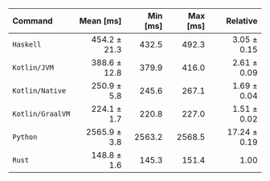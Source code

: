 | Command | Mean [ms] | Min [ms] | Max [ms] | Relative |
|:---|---:|---:|---:|---:|
| `Haskell` | 454.2 ± 21.3 | 432.5 | 492.3 | 3.05 ± 0.15 |
| `Kotlin/JVM` | 388.6 ± 12.8 | 379.9 | 416.0 | 2.61 ± 0.09 |
| `Kotlin/Native` | 250.9 ± 5.8 | 245.6 | 267.1 | 1.69 ± 0.04 |
| `Kotlin/GraalVM` | 224.1 ± 1.7 | 220.8 | 227.0 | 1.51 ± 0.02 |
| `Python` | 2565.9 ± 3.8 | 2563.2 | 2568.5 | 17.24 ± 0.19 |
| `Rust` | 148.8 ± 1.6 | 145.3 | 151.4 | 1.00 |
